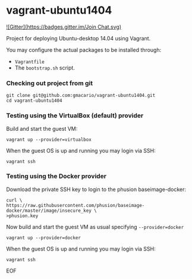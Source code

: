 vagrant-ubuntu1404
==================
[![Gitter](https://badges.gitter.im/Join Chat.svg)](https://gitter.im/gmacario/vagrant-ubuntu1404?utm_source=badge&utm_medium=badge&utm_campaign=pr-badge&utm_content=badge)

Project for deploying Ubuntu-desktop 14.04 using Vagrant.

You may configure the actual packages to be installed through:
* `Vagrantfile`
* The `bootstrap.sh` script.

### Checking out project from git

```
git clone git@github.com:gmacario/vagrant-ubuntu1404.git
cd vagrant-ubuntu1404
```

### Testing using the VirtualBox (default) provider
Build and start the guest VM:
```
vagrant up --provider=virtualbox
```

When the guest OS is up and running you may login via SSH:
```
vagrant ssh
```

### Testing using the Docker provider

Download the private SSH key to login to the phusion baseimage-docker:
```
curl \
https://raw.githubusercontent.com/phusion/baseimage-docker/master/image/insecure_key \
>phusion.key
```

Now build and start the guest VM as usual specifying `--provider=docker`

```
vagrant up --provider=docker
```

When the guest OS is up and running you may login via SSH:
```
vagrant ssh
```

EOF
